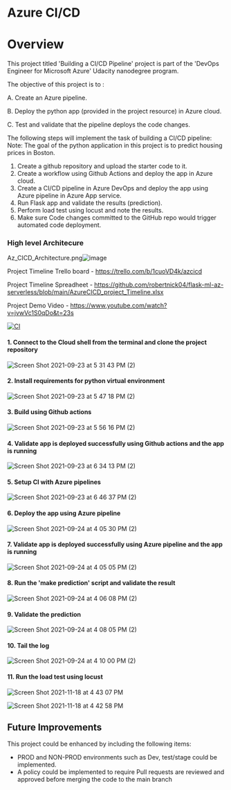 
# Azure CI/CD

# Overview
This project titled 'Building a CI/CD Pipeline' project is part of the 'DevOps Engineer for Microsoft Azure' Udacity nanodegree program.

The objective of this project is to :

A. Create an Azure pipeline.

B. Deploy the python app (provided in the project resource) in Azure cloud.

C. Test and validate that the pipeline deploys the code changes.

The following steps will implement the task of building a CI/CD pipeline:
Note: The goal of the python application in this project is to predict housing prices in Boston. 

1. Create a github repository and upload the starter code to it.
2. Create a workflow using Github Actions and deploy the app in Azure cloud.
3. Create a CI/CD pipeline in Azure DevOps and deploy the app using Azure pipeline in Azure App service.
4. Run Flask app and validate the results (prediction).
5. Perform load test using locust and note the results.
6. Make sure Code changes committed to the GitHub repo would trigger automated code deployment. 

### High level Architecure 

Az_CICD_Architecture.png![image](https://user-images.githubusercontent.com/34904900/142768949-611a162c-4713-478c-8e09-3fc06e2bf027.png)


Project Timeline Trello board - https://trello.com/b/1cuoVD4k/azcicd

Project Timeline Spreadheet - https://github.com/robertnick04/flask-ml-az-serverless/blob/main/AzureCICD_project_Timeline.xlsx

Project Demo Video - https://www.youtube.com/watch?v=jvwVc1S0qDo&t=23s

[![CI](https://github.com/robertnick04/azure-cicd/actions/workflows/main.yml/badge.svg)](https://github.com/robertnick04/azure-cicd/actions/workflows/main.yml)

#### 1. Connect to the Cloud shell from the terminal and clone the project repository

![Screen Shot 2021-09-23 at 5 31 43 PM (2)](https://user-images.githubusercontent.com/60614362/136077416-06f5238a-8c91-479f-8d37-f7ee076d72f3.png)

#### 2. Install requirements for python virtual environment

![Screen Shot 2021-09-23 at 5 47 18 PM (2)](https://user-images.githubusercontent.com/60614362/136077432-ab04c1e0-1916-4f09-aae2-150582d62ac8.png)

#### 3. Build using Github actions

![Screen Shot 2021-09-23 at 5 56 16 PM (2)](https://user-images.githubusercontent.com/60614362/136077452-6d2da0a4-b9e0-482b-80bd-6ee6a74b8b53.png)

#### 4. Validate app is deployed successfully using Github actions and the app is running

![Screen Shot 2021-09-23 at 6 34 13 PM (2)](https://user-images.githubusercontent.com/60614362/136077481-bd85f256-aa1a-48cb-8ce4-b16b42ac4129.png)


#### 5. Setup CI with Azure pipelines

![Screen Shot 2021-09-23 at 6 46 37 PM (2)](https://user-images.githubusercontent.com/60614362/136077496-266d311e-919c-4086-a065-29f52d042e51.png)

#### 6. Deploy the app using Azure pipeline

![Screen Shot 2021-09-24 at 4 05 30 PM (2)](https://user-images.githubusercontent.com/60614362/136077528-a1a67e87-03f3-4915-b39b-dbbdbadc060e.png)

#### 7. Validate app is deployed successfully using Azure pipeline and the app is running

![Screen Shot 2021-09-24 at 4 05 05 PM (2)](https://user-images.githubusercontent.com/60614362/136077511-dd84f4b4-bb37-4ec9-9cf6-df76fa2aa583.png)

#### 8. Run the 'make prediction' script and validate the result

![Screen Shot 2021-09-24 at 4 06 08 PM (2)](https://user-images.githubusercontent.com/60614362/136077556-c6a27c04-f8e2-405c-861b-07a3366560b3.png)


#### 9. Validate the prediction

![Screen Shot 2021-09-24 at 4 08 05 PM (2)](https://user-images.githubusercontent.com/60614362/136077565-7da5dad5-5aae-45c1-90cd-c17284e580cb.png)

#### 10. Tail the log 

![Screen Shot 2021-09-24 at 4 10 00 PM (2)](https://user-images.githubusercontent.com/60614362/136077574-1d74c0f6-9f1a-4bc1-994a-ab84038984c2.png)

#### 11. Run the load test using locust

![Screen Shot 2021-11-18 at 4 43 07 PM](https://user-images.githubusercontent.com/34904900/142501851-ef3f6c5f-496f-48d9-b063-e09fe7e28198.png)

![Screen Shot 2021-11-18 at 4 42 58 PM](https://user-images.githubusercontent.com/34904900/142501878-dbf3f907-1e6c-4148-aa03-1e309269f821.png)

## Future Improvements
This project could be enhanced by including the following items:
- PROD and NON-PROD environments such as Dev, test/stage could be implemented.
- A policy could be implemented to require Pull requests are reviewed and approved before merging the code to the main branch



